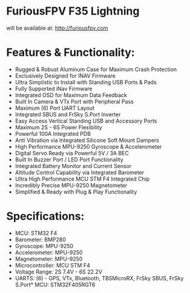 # FuriousFPV F35 Lightning

will be available at: http://furiousfpv.com

# Features & Functionality:
- Rugged & Robust Aluminum Case for Maximum Crash Protection
- Exclusively Designed for INAV Firmware
- Ultra Simplistic to Install with Standing USB Ports & Pads
- Fully Supported iNav Firmware
- Integrated OSD for Maximum Data Feedback
- Built In Camera & VTx Port with Peripheral Pass
- Maximum (6) Port UART Layout
- Integrated SBUS and FrSky S.Port Inverter
- Easy Access Vertical Standing USB and Accessory Ports
- Maximum 2S - 6S Power Flexibility
- Powerful 100A Integrated PDB
- Anti Vibration via Integrated Silicone Soft Mount Dampers
- High Performance MPU-9250 Gyroscope & Accelerometer
- Digital Servo Ready via Powerful 5V / 3A BEC
- Built In Buzzer Port / LED Port Functionality
- Integrated Battery Monitor and Current Sensor
- Altitude Control Capability via Integrated Barometer
- Ultra High Performance MCU STM F4 Integrated Chip
- Incredibly Precise MPU-9250 Magnetometer
- Simplified & Ready with Plug & Play Functionality

# Specifications:
- MCU: STM32 F4
- Barometer: BMP280
- Gyroscope: MPU-9250
- Accelerometer: MPU-9250
- Magnetometer: MPU-9250
- Microcontroller: MCU STM F4
- Voltage Range: 2S 7.4V - 6S 22.2V
- UARTS: (6) - GPS, VTx, Bluetooth, TBSMicroRX, FrSky SBUS, FrSky S.Port* MCU: STM32F405RGT6
